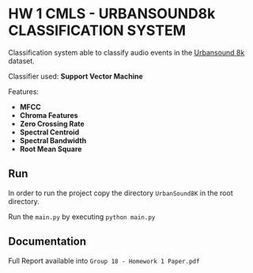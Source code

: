 # HW 1 CMLS - URBANSOUND8k CLASSIFICATION SYSTEM
Classification system able to classify audio events in the [Urbansound 8k](https://urbansounddataset.weebly.com/urbansound8k.html) dataset.

Classifier used: **Support Vector Machine**

Features: 
- **MFCC**
- **Chroma Features**
- **Zero Crossing Rate**
- **Spectral Centroid**
- **Spectral Bandwidth**
- **Root Mean Square**

## Run
In order to run the project copy the directory `UrbanSound8K` in the root directory.

Run the `main.py` by executing
```python main.py```

## Documentation
Full Report available into  `Group 18 - Homework 1 Paper.pdf`
